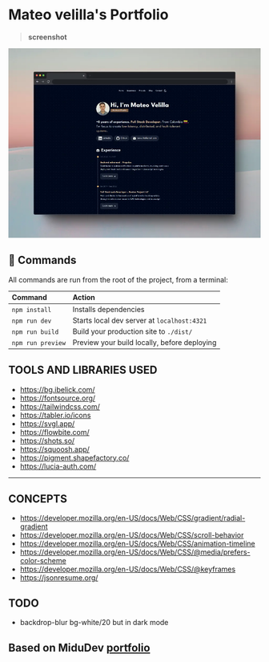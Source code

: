 # Mateo velilla's Portfolio


>  **screenshot**
<img src="./public/images/screenshot.webp">


## 🧞 Commands

All commands are run from the root of the project, from a terminal:

| Command                   | Action                                           |
| :------------------------ | :----------------------------------------------- |
| `npm install`             | Installs dependencies                            |
| `npm run dev`             | Starts local dev server at `localhost:4321`      |
| `npm run build`           | Build your production site to `./dist/`          |
| `npm run preview`         | Preview your build locally, before deploying     |


## TOOLS AND LIBRARIES USED 
- https://bg.ibelick.com/
- https://fontsource.org/
- https://tailwindcss.com/
- https://tabler.io/icons
- https://svgl.app/
- https://flowbite.com/
- https://shots.so/
- https://squoosh.app/
- https://pigment.shapefactory.co/
- https://lucia-auth.com/
---
## CONCEPTS
- https://developer.mozilla.org/en-US/docs/Web/CSS/gradient/radial-gradient
- https://developer.mozilla.org/en-US/docs/Web/CSS/scroll-behavior 
- https://developer.mozilla.org/en-US/docs/Web/CSS/animation-timeline
- https://developer.mozilla.org/en-US/docs/Web/CSS/@media/prefers-color-scheme
- https://developer.mozilla.org/en-US/docs/Web/CSS/@keyframes
- https://jsonresume.org/



## TODO
- backdrop-blur bg-white/20 but in dark mode

## Based on MiduDev [portfolio](https://porfolio.dev)